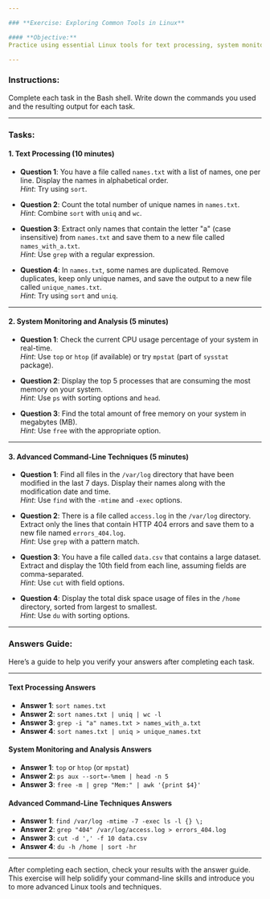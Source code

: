 ```yaml
---

### **Exercise: Exploring Common Tools in Linux**

#### **Objective:**
Practice using essential Linux tools for text processing, system monitoring, and command-line efficiency. This exercise will require you to think critically about how different tools work together to solve problems.

---
```


### **Instructions:**

Complete each task in the Bash shell. Write down the commands you used and the resulting output for each task.

---

### **Tasks:**

#### **1. Text Processing (10 minutes)**

   - **Question 1**: You have a file called `names.txt` with a list of names, one per line. Display the names in alphabetical order.  
   *Hint*: Try using `sort`.

   - **Question 2**: Count the total number of unique names in `names.txt`.  
   *Hint*: Combine `sort` with `uniq` and `wc`.

   - **Question 3**: Extract only names that contain the letter "a" (case insensitive) from `names.txt` and save them to a new file called `names_with_a.txt`.  
   *Hint*: Use `grep` with a regular expression.

   - **Question 4**: In `names.txt`, some names are duplicated. Remove duplicates, keep only unique names, and save the output to a new file called `unique_names.txt`.  
   *Hint*: Try using `sort` and `uniq`.

---

#### **2. System Monitoring and Analysis (5 minutes)**

   - **Question 1**: Check the current CPU usage percentage of your system in real-time.  
   *Hint*: Use `top` or `htop` (if available) or try `mpstat` (part of `sysstat` package).

   - **Question 2**: Display the top 5 processes that are consuming the most memory on your system.  
   *Hint*: Use `ps` with sorting options and `head`.

   - **Question 3**: Find the total amount of free memory on your system in megabytes (MB).  
   *Hint*: Use `free` with the appropriate option.

---

#### **3. Advanced Command-Line Techniques (5 minutes)**

   - **Question 1**: Find all files in the `/var/log` directory that have been modified in the last 7 days. Display their names along with the modification date and time.  
   *Hint*: Use `find` with the `-mtime` and `-exec` options.

   - **Question 2**: There is a file called `access.log` in the `/var/log` directory. Extract only the lines that contain HTTP 404 errors and save them to a new file named `errors_404.log`.  
   *Hint*: Use `grep` with a pattern match.

   - **Question 3**: You have a file called `data.csv` that contains a large dataset. Extract and display the 10th field from each line, assuming fields are comma-separated.  
   *Hint*: Use `cut` with field options.

   - **Question 4**: Display the total disk space usage of files in the `/home` directory, sorted from largest to smallest.  
   *Hint*: Use `du` with sorting options.

---

### **Answers Guide**:

Here’s a guide to help you verify your answers after completing each task.

---

#### **Text Processing Answers**
   - **Answer 1**: `sort names.txt`
   - **Answer 2**: `sort names.txt | uniq | wc -l`
   - **Answer 3**: `grep -i "a" names.txt > names_with_a.txt`
   - **Answer 4**: `sort names.txt | uniq > unique_names.txt`

#### **System Monitoring and Analysis Answers**
   - **Answer 1**: `top` or `htop` (or `mpstat`)
   - **Answer 2**: `ps aux --sort=-%mem | head -n 5`
   - **Answer 3**: `free -m | grep "Mem:" | awk '{print $4}'`

#### **Advanced Command-Line Techniques Answers**
   - **Answer 1**: `find /var/log -mtime -7 -exec ls -l {} \;`
   - **Answer 2**: `grep "404" /var/log/access.log > errors_404.log`
   - **Answer 3**: `cut -d ',' -f 10 data.csv`
   - **Answer 4**: `du -h /home | sort -hr`

--- 

After completing each section, check your results with the answer guide. This exercise will help solidify your command-line skills and introduce you to more advanced Linux tools and techniques.  